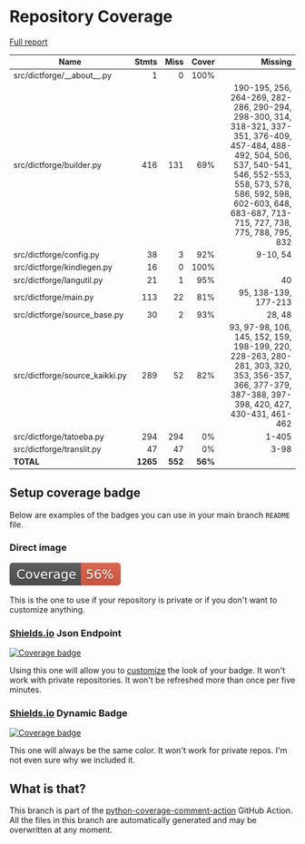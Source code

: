# Repository Coverage

[Full report](https://htmlpreview.github.io/?https://github.com/andgineer/dictforge/blob/python-coverage-comment-action-data/htmlcov/index.html)

| Name                            |    Stmts |     Miss |   Cover |   Missing |
|-------------------------------- | -------: | -------: | ------: | --------: |
| src/dictforge/\_\_about\_\_.py  |        1 |        0 |    100% |           |
| src/dictforge/builder.py        |      416 |      131 |     69% |190-195, 256, 264-269, 282-286, 290-294, 298-300, 314, 318-321, 337-351, 376-409, 457-484, 488-492, 504, 506, 537, 540-541, 546, 552-553, 558, 573, 578, 586, 592, 598, 602-603, 648, 683-687, 713-715, 727, 738, 775, 788, 795, 832 |
| src/dictforge/config.py         |       38 |        3 |     92% |  9-10, 54 |
| src/dictforge/kindlegen.py      |       16 |        0 |    100% |           |
| src/dictforge/langutil.py       |       21 |        1 |     95% |        40 |
| src/dictforge/main.py           |      113 |       22 |     81% |95, 138-139, 177-213 |
| src/dictforge/source\_base.py   |       30 |        2 |     93% |    28, 48 |
| src/dictforge/source\_kaikki.py |      289 |       52 |     82% |93, 97-98, 106, 145, 152, 159, 198-199, 220, 228-263, 280-281, 303, 320, 353, 356-357, 366, 377-379, 387-388, 397-398, 420, 427, 430-431, 461-462 |
| src/dictforge/tatoeba.py        |      294 |      294 |      0% |     1-405 |
| src/dictforge/translit.py       |       47 |       47 |      0% |      3-98 |
|                       **TOTAL** | **1265** |  **552** | **56%** |           |


## Setup coverage badge

Below are examples of the badges you can use in your main branch `README` file.

### Direct image

[![Coverage badge](https://raw.githubusercontent.com/andgineer/dictforge/python-coverage-comment-action-data/badge.svg)](https://htmlpreview.github.io/?https://github.com/andgineer/dictforge/blob/python-coverage-comment-action-data/htmlcov/index.html)

This is the one to use if your repository is private or if you don't want to customize anything.

### [Shields.io](https://shields.io) Json Endpoint

[![Coverage badge](https://img.shields.io/endpoint?url=https://raw.githubusercontent.com/andgineer/dictforge/python-coverage-comment-action-data/endpoint.json)](https://htmlpreview.github.io/?https://github.com/andgineer/dictforge/blob/python-coverage-comment-action-data/htmlcov/index.html)

Using this one will allow you to [customize](https://shields.io/endpoint) the look of your badge.
It won't work with private repositories. It won't be refreshed more than once per five minutes.

### [Shields.io](https://shields.io) Dynamic Badge

[![Coverage badge](https://img.shields.io/badge/dynamic/json?color=brightgreen&label=coverage&query=%24.message&url=https%3A%2F%2Fraw.githubusercontent.com%2Fandgineer%2Fdictforge%2Fpython-coverage-comment-action-data%2Fendpoint.json)](https://htmlpreview.github.io/?https://github.com/andgineer/dictforge/blob/python-coverage-comment-action-data/htmlcov/index.html)

This one will always be the same color. It won't work for private repos. I'm not even sure why we included it.

## What is that?

This branch is part of the
[python-coverage-comment-action](https://github.com/marketplace/actions/python-coverage-comment)
GitHub Action. All the files in this branch are automatically generated and may be
overwritten at any moment.